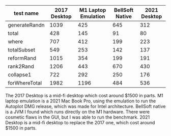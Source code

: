 |test name |2017 Desktop | M1 Laptop Emulation | BellSoft Native | 2021 Desktop |
|---------------|--------|------|-----|-----|
| generateRandn |   1039 |  425 | 645 | 312 | 
| total         | 	 428 |  145 |  91 |  80 |
| where 	      | 	 707 |  412 | 199 | 223 |
| totalSubset   |    549 |  253 | 142 | 137 |
| reformRand 	  |   1015 |  354 | 199 | 191 |
| rank2Rand 	  |   1206 |  443 | 670 | 430 |
| collapse1 	  |    722 |  292 | 250 | 176 |
| forWhereTotal |   1982 | 1196 | 484 | 536 |

The 2017 Desktop is a mid-fi desktop which cost around $1500 in parts. M1 laptop emulation is a 2021 Mac Book Pro, using the
emulation to run the Autoplot DMG release, which was made for Intel architecture.  BellSoft native
is a JVM I found which runs directly on the M1 hardware.  There were cosmetic flaws in the GUI, but
I was able to run the benchmark.  2021 Desktop is a mid-fi desktop to replace the 2017 one, which cost around $1500 in parts.
